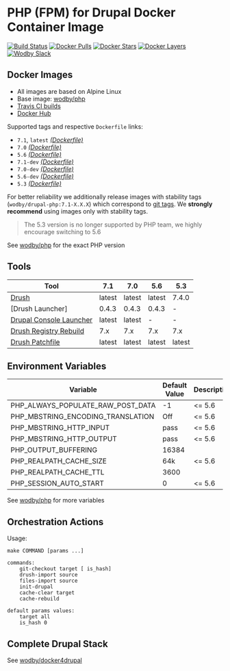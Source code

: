 # PHP (FPM) for Drupal Docker Container Image 

[![Build Status](https://travis-ci.org/wodby/drupal-php.svg?branch=master)](https://travis-ci.org/wodby/drupal-php)
[![Docker Pulls](https://img.shields.io/docker/pulls/wodby/drupal-php.svg)](https://hub.docker.com/r/wodby/drupal-php)
[![Docker Stars](https://img.shields.io/docker/stars/wodby/drupal-php.svg)](https://hub.docker.com/r/wodby/drupal-php)
[![Docker Layers](https://images.microbadger.com/badges/image/wodby/drupal-php.svg)](https://microbadger.com/images/wodby/drupal-php)
[![Wodby Slack](http://slack.wodby.com/badge.svg)](http://slack.wodby.com)

## Docker Images

* All images are based on Alpine Linux
* Base image: [wodby/php](https://github.com/wodby/php)
* [Travis CI builds](https://travis-ci.org/wodby/drupal-php) 
* [Docker Hub](https://hub.docker.com/r/wodby/drupal-php)

Supported tags and respective `Dockerfile` links:

* `7.1`, `latest`  [_(Dockerfile)_](https://github.com/wodby/drupal-php/tree/master/7/Dockerfile)
* `7.0` [_(Dockerfile)_](https://github.com/wodby/drupal-php/tree/master/7/Dockerfile)
* `5.6` [_(Dockerfile)_](https://github.com/wodby/drupal-php/tree/master/5.6/Dockerfile)
* `7.1-dev` [_(Dockerfile)_](https://github.com/wodby/drupal-php/tree/master/7/Dockerfile)
* `7.0-dev` [_(Dockerfile)_](https://github.com/wodby/drupal-php/tree/master/7/Dockerfile)
* `5.6-dev` [_(Dockerfile)_](https://github.com/wodby/drupal-php/tree/master/5.6/Dockerfile)
* `5.3` [_(Dockerfile)_](https://github.com/wodby/drupal-php/tree/master/5.3/Dockerfile)

For better reliability we additionally release images with stability tags (`wodby/drupal-php:7.1-X.X.X`) which correspond to [git tags](https://github.com/wodby/drupal-php/release). We **strongly recommend** using images only with stability tags. 

> The 5.3 version is no longer supported by PHP team, we highly encourage switching to 5.6 

See [wodby/php](https://github.com/wodby/php) for the exact PHP version

## Tools

[Drupal Console Launcher]: https://drupalconsole.com
[Drush]: https://packagist.org/packages/drush/drush
[Drush Registry Rebuild]: https://www.drupal.org/project/registry_rebuild
[Drush Patchfile]: https://bitbucket.org/davereid/drush-patchfile

| Tool                       | 7.1     | 7.0     | 5.6     | 5.3     |
| -------------------------- | ------- | ------- | ------- | ------- |
| [Drush]                    | latest  | latest  | latest  | 7.4.0   |
| [Drush Launcher]           | 0.4.3   | 0.4.3   | 0.4.3   | -       |
| [Drupal Console Launcher]  | latest  | latest  | -       | -       |
| [Drush Registry Rebuild]   | 7.x     | 7.x     | 7.x     | 7.x     |
| [Drush Patchfile]          | latest  | latest  | latest  | latest  |

## Environment Variables

| Variable                          | Default Value | Description |
| --------------------------------- | ------------- | ----------- |
| PHP_ALWAYS_POPULATE_RAW_POST_DATA | -1            | <= 5.6      |
| PHP_MBSTRING_ENCODING_TRANSLATION | Off           | <= 5.6      |
| PHP_MBSTRING_HTTP_INPUT           | pass          | <= 5.6      |
| PHP_MBSTRING_HTTP_OUTPUT          | pass          | <= 5.6      |
| PHP_OUTPUT_BUFFERING              | 16384         |             |
| PHP_REALPATH_CACHE_SIZE           | 64k           | <= 5.6      |
| PHP_REALPATH_CACHE_TTL            | 3600          |             |
| PHP_SESSION_AUTO_START            | 0             | <= 5.6      |

See [wodby/php](https://github.com/wodby/php) for more variables

## Orchestration Actions

Usage:
```
make COMMAND [params ...]
 
commands:
    git-checkout target [ is_hash]
    drush-import source
    files-import source   
    init-drupal   
    cache-clear target
    cache-rebuild
    
default params values:
    target all
    is_hash 0 
```

## Complete Drupal Stack

See [wodby/docker4drupal](https://github.com/wodby/docker4drupal)
